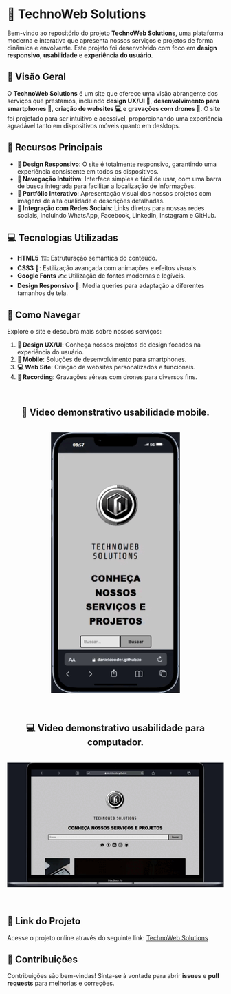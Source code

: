 
# 🚀 TechnoWeb Solutions

Bem-vindo ao repositório do projeto **TechnoWeb Solutions**, uma plataforma moderna e interativa que apresenta nossos serviços e projetos de forma dinâmica e envolvente. Este projeto foi desenvolvido com foco em **design responsivo**, **usabilidade** e **experiência do usuário**.

## 📌 Visão Geral

O **TechnoWeb Solutions** é um site que oferece uma visão abrangente dos serviços que prestamos, incluindo **design UX/UI 🎨**, **desenvolvimento para smartphones 📱**, **criação de websites 💻** e **gravações com drones 🚁**. O site foi projetado para ser intuitivo e acessível, proporcionando uma experiência agradável tanto em dispositivos móveis quanto em desktops.

## 🔹 Recursos Principais

- **📱 Design Responsivo**: O site é totalmente responsivo, garantindo uma experiência consistente em todos os dispositivos.
- **🧭 Navegação Intuitiva**: Interface simples e fácil de usar, com uma barra de busca integrada para facilitar a localização de informações.
- **📂 Portfólio Interativo**: Apresentação visual dos nossos projetos com imagens de alta qualidade e descrições detalhadas.
- **🔗 Integração com Redes Sociais**: Links diretos para nossas redes sociais, incluindo WhatsApp, Facebook, LinkedIn, Instagram e GitHub.

## 💻 Tecnologias Utilizadas

- **HTML5** 🏗️: Estruturação semântica do conteúdo.
- **CSS3** 🎨: Estilização avançada com animações e efeitos visuais.
- **Google Fonts** ✍️: Utilização de fontes modernas e legíveis.
- **Design Responsivo** 📲: Media queries para adaptação a diferentes tamanhos de tela.

## 📖 Como Navegar

Explore o site e descubra mais sobre nossos serviços:

1. **🎨 Design UX/UI**: Conheça nossos projetos de design focados na experiência do usuário.
2. **📱 Mobile**: Soluções de desenvolvimento para smartphones.
3. **💻 Web Site**: Criação de websites personalizados e funcionais.
4. **🚁 Recording**: Gravações aéreas com drones para diversos fins.

<br>

<div align="center">

## 📱 **Video demonstrativo usabilidade mobile.**  
<br>  
<img src="https://github.com/danielcooder/Projeto-Site-TechnoWeb/blob/main/img/usabilidadeMobile.gif" width="300">  
<br>

</div>
<br> <br>

<div align="center">

## 💻 **Video demonstrativo usabilidade para computador.**  
<br>  
<img src="https://github.com/danielcooder/Projeto-Site-TechnoWeb/blob/main/img/usabilidadePC.gif" width="900">  
<br>

</div>
<br> <br>

## 🔗 Link do Projeto

Acesse o projeto online através do seguinte link: [TechnoWeb Solutions](https://danielcooder.github.io/Projeto-Site-TechnoWeb/)

## 🤝 Contribuições

Contribuições são bem-vindas! Sinta-se à vontade para abrir **issues** e **pull requests** para melhorias e correções.


